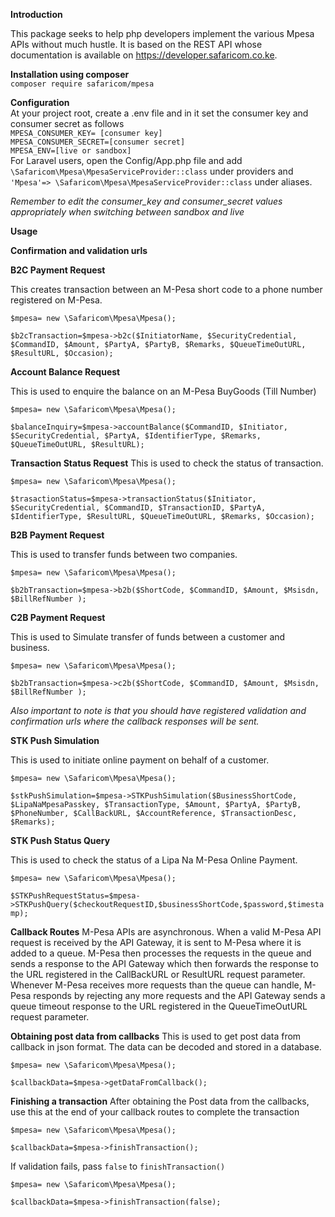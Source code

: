 **Introduction**

This package seeks to help php developers implement the various Mpesa APIs without much hustle. It is based on the REST API whose documentation is available on https://developer.safaricom.co.ke.
 
 **Installation using composer**<br>
 `composer require safaricom/mpesa`<br>
  
 
 **Configuration**<br>
 At your project root, create a .env file and in it set the consumer key and consumer secret as follows   
 `MPESA_CONSUMER_KEY= [consumer key]` <br>
 `MPESA_CONSUMER_SECRET=[consumer secret]`<br>
 `MPESA_ENV=[live or sandbox]`<br>
 For Laravel users, open the Config/App.php file and add `\Safaricom\Mpesa\MpesaServiceProvider::class` under providers and ` 'Mpesa'=> \Safaricom\Mpesa\MpesaServiceProvider::class` under aliases.
  
  _Remember to edit the consumer_key and consumer_secret values appropriately when switching between sandbox and live_

  
 **Usage**
 
 **Confirmation and validation urls** 

**B2C Payment Request**
 
 This creates transaction between an M-Pesa short code to a phone number registered on M-Pesa.
 
`$mpesa= new \Safaricom\Mpesa\Mpesa();`

`$b2cTransaction=$mpesa->b2c($InitiatorName, $SecurityCredential, $CommandID, $Amount, $PartyA, $PartyB, $Remarks, $QueueTimeOutURL, $ResultURL, $Occasion);`



**Account Balance Request**
 
This is used to enquire the balance on an M-Pesa BuyGoods (Till Number)

`$mpesa= new \Safaricom\Mpesa\Mpesa();`

`$balanceInquiry=$mpesa->accountBalance($CommandID, $Initiator, $SecurityCredential, $PartyA, $IdentifierType, $Remarks, $QueueTimeOutURL, $ResultURL);`



**Transaction Status Request**
This is used to check the status of transaction. 

`$mpesa= new \Safaricom\Mpesa\Mpesa();`

`$trasactionStatus=$mpesa->transactionStatus($Initiator, $SecurityCredential, $CommandID, $TransactionID, $PartyA, $IdentifierType, $ResultURL, $QueueTimeOutURL, $Remarks, $Occasion);`



**B2B Payment Request**

This is used to transfer funds between two companies.

`$mpesa= new \Safaricom\Mpesa\Mpesa();`

`$b2bTransaction=$mpesa->b2b($ShortCode, $CommandID, $Amount, $Msisdn, $BillRefNumber );`



**C2B Payment Request**

This is used to Simulate transfer of funds between a customer and business.


`$mpesa= new \Safaricom\Mpesa\Mpesa();`

`$b2bTransaction=$mpesa->c2b($ShortCode, $CommandID, $Amount, $Msisdn, $BillRefNumber );`

_Also important to note is that you should have registered validation and confirmation urls where the callback responses will be sent._



**STK Push Simulation**

This is used to initiate online payment on behalf of a customer.

`$mpesa= new \Safaricom\Mpesa\Mpesa();`

`$stkPushSimulation=$mpesa->STKPushSimulation($BusinessShortCode, $LipaNaMpesaPasskey, $TransactionType, $Amount, $PartyA, $PartyB, $PhoneNumber, $CallBackURL, $AccountReference, $TransactionDesc, $Remarks);`



**STK Push Status Query**

 This is used to check the status of a Lipa Na M-Pesa Online Payment.
 
`$mpesa= new \Safaricom\Mpesa\Mpesa();`

`$STKPushRequestStatus=$mpesa->STKPushQuery($checkoutRequestID,$businessShortCode,$password,$timestamp);`




**Callback Routes**
M-Pesa APIs are asynchronous. When a valid M-Pesa API request is received by the API Gateway, it is sent to M-Pesa where it is added to a queue. M-Pesa then processes the requests in the queue and sends a response to the API Gateway which then forwards the response to the URL registered in the CallBackURL or ResultURL request parameter. Whenever M-Pesa receives more requests than the queue can handle, M-Pesa responds by rejecting any more requests and the API Gateway sends a queue timeout response to the URL registered in the QueueTimeOutURL request parameter.

**Obtaining post data from callbacks**
 This is used to get post data from callback in json format. The data can be decoded and stored in a database.
 
 `$mpesa= new \Safaricom\Mpesa\Mpesa();`
 
 `$callbackData=$mpesa->getDataFromCallback();`
  
  **Finishing a transaction**
  After obtaining the Post data from the callbacks, use this at the end of your callback routes to complete the transaction
  
  `$mpesa= new \Safaricom\Mpesa\Mpesa();`
  
  `$callbackData=$mpesa->finishTransaction();`


  If validation fails, pass `false` to `finishTransaction()`

  `$mpesa= new \Safaricom\Mpesa\Mpesa();`
  
  `$callbackData=$mpesa->finishTransaction(false);`



